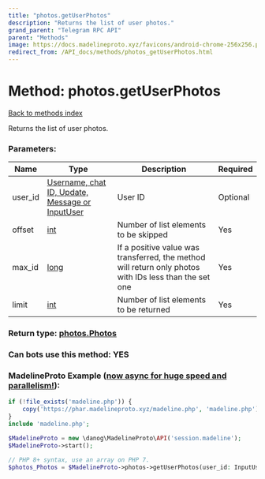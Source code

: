 ```yaml
---
title: "photos.getUserPhotos"
description: "Returns the list of user photos."
grand_parent: "Telegram RPC API"
parent: "Methods"
image: https://docs.madelineproto.xyz/favicons/android-chrome-256x256.png
redirect_from: /API_docs/methods/photos_getUserPhotos.html
---
```

# Method: photos.getUserPhotos
[Back to methods index](index.html)



Returns the list of user photos.

### Parameters:

| Name     |    Type       | Description | Required |
|----------|---------------|-------------|----------|
|user\_id|[Username, chat ID, Update, Message or InputUser](/API_docs/types/InputUser.html) | User ID | Optional|
|offset|[int](/API_docs/types/int.html) | Number of list elements to be skipped | Yes|
|max\_id|[long](/API_docs/types/long.html) | If a positive value was transferred, the method will return only photos with IDs less than the set one | Yes|
|limit|[int](/API_docs/types/int.html) | Number of list elements to be returned | Yes|


### Return type: [photos.Photos](/API_docs/types/photos.Photos.html)

### Can bots use this method: **YES**


### MadelineProto Example ([now async for huge speed and parallelism!](https://docs.madelineproto.xyz/docs/ASYNC.html)):


```php
if (!file_exists('madeline.php')) {
    copy('https://phar.madelineproto.xyz/madeline.php', 'madeline.php');
}
include 'madeline.php';

$MadelineProto = new \danog\MadelineProto\API('session.madeline');
$MadelineProto->start();

// PHP 8+ syntax, use an array on PHP 7.
$photos_Photos = $MadelineProto->photos->getUserPhotos(user_id: InputUser, offset: int, max_id: long, limit: int, );
```

